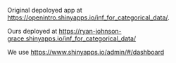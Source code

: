 Original depoloyed app at https://openintro.shinyapps.io/inf_for_categorical_data/.

Ours deployed at https://ryan-johnson-grace.shinyapps.io/inf_for_categorical_data/

We use https://www.shinyapps.io/admin/#/dashboard